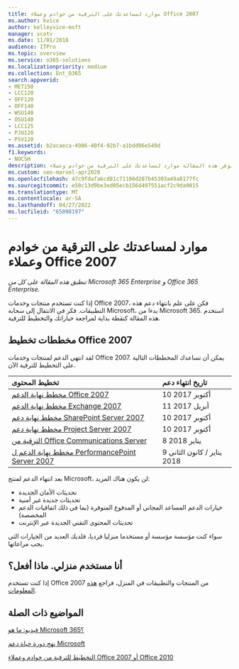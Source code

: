 ```yaml
---
title: موارد لمساعدتك على الترقية من خوادم وعملاء Office 2007
ms.author: kvice
author: kelleyvice-msft
manager: scotv
ms.date: 11/01/2018
audience: ITPro
ms.topic: overview
ms.service: o365-solutions
ms.localizationpriority: medium
ms.collection: Ent_O365
search.appverid:
- MET150
- LCC120
- OFF120
- OFF140
- WSU140
- OSU140
- LCC125
- PJU120
- PSV120
ms.assetid: b2acaeca-4986-40f4-92b7-a1bdd06e549d
f1.keywords:
- NOCSH
description: توفر هذه المقالة موارد لمساعدتك على الترقية من خوادم وعملاء Office 2007، مع انتهاء دعم Office 2007.
ms.custom: seo-marvel-apr2020
ms.openlocfilehash: 47c9fdafabcd81c71106d287b45303a49a8177fc
ms.sourcegitcommit: e50c13d9be3ed05ecb156d497551acf2c9da9015
ms.translationtype: MT
ms.contentlocale: ar-SA
ms.lasthandoff: 04/27/2022
ms.locfileid: "65098197"
---
```

# <a name="resources-to-help-you-upgrade-from-office-2007-servers-and-clients"></a>موارد لمساعدتك على الترقية من خوادم وعملاء Office 2007

*تنطبق هذه المقالة على كل من Microsoft 365 Enterprise و Office 365 Enterprise.*

إذا كنت تستخدم منتجات وخدمات Office 2007، فكن على علم بانتهاء دعم هذه التطبيقات. فكر في الانتقال إلى سحابة Microsoft، بدءا من Microsoft 365. استخدم هذه المقالة كنقطة بداية لمراجعة خياراتك والتخطيط للترقية.
      
## <a name="office-2007-planning-roadmaps"></a>مخططات تخطيط Office 2007
  
لقد انتهى الدعم لمنتجات وخدمات Office 2007. يمكن أن تساعدك المخططات التالية على التخطيط للترقية الآن.

|**تخطيط المحتوى**|**تاريخ انتهاء دعم**|
|:-----|:-----|
|[مخطط نهاية الدعم Office 2007](/DeployOffice/office-2007-end-support-roadmap) <br/> |10 أكتوبر 2017  <br/> |
|[مخطط نهاية الدعم Exchange 2007](exchange-2007-end-of-support.md) <br/> |11 أبريل 2017  <br/> |
|[مخطط نهاية دعم SharePoint Server 2007](sharepoint-2007-end-of-support.md) <br/> |10 أكتوبر 2017  <br/> |
|[مخطط نهاية دعم Project Server 2007](project-server-2007-end-of-support.md) <br/> |10 أكتوبر 2017  <br/> |
|[الترقية من Office Communications Server](/SkypeForBusiness/plan-your-deployment/upgrade) <br/> |8 يناير 2018  <br/> |
|[مخطط نهاية الدعم ل PerformancePoint Server 2007](pps-2007-end-of-support.md) <br/> |9 يناير / كانون الثاني 2018  <br/> |
   
بعد انتهاء الدعم لمنتج Microsoft، لن يكون هناك المزيد:
- تحديثات الأمان الجديدة
- تحديثات جديدة غير أمنية
- خيارات الدعم المساعد المجاني أو المدفوع المتوفرة (بما في ذلك اتفاقيات الدعم المخصصة)
- تحديثات المحتوى التقني الجديدة عبر الإنترنت

سواء كنت مؤسسة مؤسسة أو مستخدما منزليا فرديا، فلديك العديد من الخيارات التي يجب مراعاتها.

## <a name="im-a-home-user-what-do-i-do"></a>أنا مستخدم منزلي. ماذا أفعل؟

إذا كنت تستخدم Office 2007 من المنتجات والتطبيقات في المنزل، فراجع [هذه المعلومات](plan-upgrade-previous-versions-office.md#im-a-home-user-what-do-i-do).
     
## <a name="related-topics"></a>المواضيع ذات الصلة

[فيديو: ما هو Microsoft 365؟](https://support.office.com/article/847caf12-2589-452c-8aca-1c009797678b.aspx)
  
[نهج دورة حياة دعم Microsoft](/lifecycle/)

[التخطيط للترقية من خوادم وعملاء Office 2007 أو Office 2010](plan-upgrade-previous-versions-office.md)
